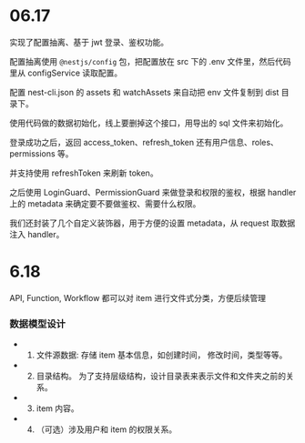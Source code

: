 # 06.17

实现了配置抽离、基于 jwt 登录、鉴权功能。

配置抽离使用 `@nestjs/config` 包，把配置放在 src 下的 .env 文件里，然后代码里从 configService 读取配置。

配置 nest-cli.json 的 assets 和 watchAssets 来自动把 env 文件复制到 dist 目录下。

使用代码做的数据初始化，线上要删掉这个接口，用导出的 sql 文件来初始化。

登录成功之后，返回 access_token、refresh_token 还有用户信息、roles、permissions 等。

并支持使用 refreshToken 来刷新 token。

之后使用 LoginGuard、PermissionGuard 来做登录和权限的鉴权，根据 handler 上的 metadata 来确定要不要做鉴权、需要什么权限。

我们还封装了几个自定义装饰器，用于方便的设置 metadata，从 request 取数据注入 handler。

# 6.18

API, Function, Workflow 都可以对 item 进行文件式分类，方便后续管理

### 数据模型设计

- 1. 文件源数据: 存储 item 基本信息，如创建时间， 修改时间，类型等等。
- 2. 目录结构。 为了支持层级结构，设计目录表来表示文件和文件夹之前的关系。
- 3. item 内容。
- 4. （可选）涉及用户和 item 的权限关系。
